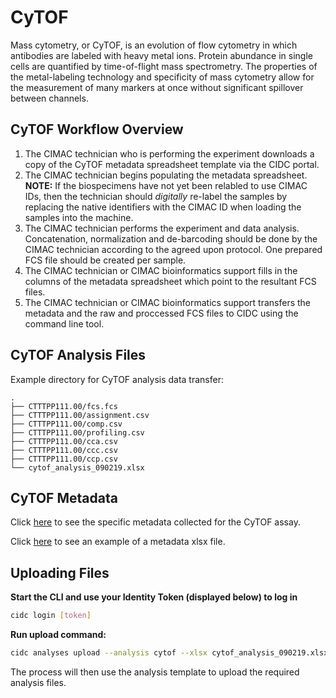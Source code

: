 # CyTOF
Mass cytometry, or CyTOF, is an evolution of flow cytometry in which antibodies are labeled with heavy metal ions. Protein abundance in single cells are quantified by time-of-flight mass spectrometry. The properties of the metal-labeling technology and specificity of mass cytometry allow for the measurement of many markers at once without significant spillover between channels.

## CyTOF Workflow Overview
1. The CIMAC technician who is performing the experiment downloads a copy of the CyTOF metadata spreadsheet template via the CIDC portal.
2. The CIMAC technician begins populating the metadata spreadsheet. **NOTE:** If the biospecimens have not yet been relabled to use CIMAC IDs, then the technician should *digitally* re-label the samples by replacing the native identifiers with the CIMAC ID when loading the samples into the machine.
3. The CIMAC technician performs the experiment and data analysis. Concatenation, normalization and de-barcoding should be done by the CIMAC technician according to the agreed upon protocol. One prepared FCS file should be created per sample.
4. The CIMAC technician or CIMAC bioinformatics support fills in the columns of the metadata spreadsheet which point to the resultant FCS files.
5. The CIMAC technician or CIMAC bioinformatics support transfers the metadata and the raw and proccessed FCS files to CIDC using the command line tool.


## CyTOF Analysis Files

Example directory for CyTOF analysis data transfer:
```
.
├── CTTTPP111.00/fcs.fcs
├── CTTTPP111.00/assignment.csv
├── CTTTPP111.00/comp.csv
├── CTTTPP111.00/profiling.csv
├── CTTTPP111.00/cca.csv
├── CTTTPP111.00/ccc.csv
├── CTTTPP111.00/ccp.csv
└── cytof_analysis_090219.xlsx
```

## CyTOF Metadata

Click [here](https://cimac-cidc.github.io/cidc-schemas/docs/templates.metadata.cytof_template.html) to see the specific metadata collected for the CyTOF assay.

Click [here](https://github.com/CIMAC-CIDC/cidc-schemas/raw/master/template_examples/cytof_template.xlsx) to see an example of a metadata xlsx file.

## Uploading Files

**Start the CLI and use your Identity Token (displayed below) to log in**
```bash
cidc login [token]
```

**Run upload command:**
```bash
cidc analyses upload --analysis cytof --xlsx cytof_analysis_090219.xlsx
```

The process will then use the analysis template to upload the required analysis files.

